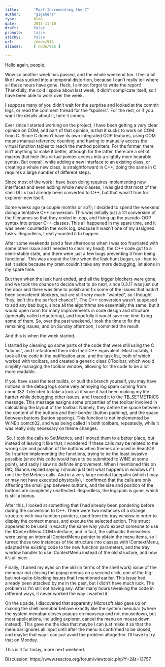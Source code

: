 ```yaml
---
title:       "Post-Incrementing the C"
author:      "gigaherz"
type:        blog
date:        2014-11-10
draft:       false
promote:     false
sticky:      false
url:         /node/916
aliases:     [ node/916 ]

---
```


<p>Hello again, people.</p>
<p>Wow so another week has passed, and the whole weekend too. I feel a bit like I was sucked into a temporal distortion, because I can’t really tell where all these hours have gone. Heck, I almost forgot to write the report! Thankfully, the cold I spoke about last week, it didn’t complicate itself, so I have been able to work over the week.</p>
<p>I suppose many of you didn’t wait for the surprise and looked at the commit logs, or read the comment thread for the “spoilers”. For the rest, or if you want the details about it, here it comes.</p>
<p>Ever since I started working on the project, I have been getting a very clear opinion on COM, and part of that opinion, is that it sucks to work on COM from C. Since C doesn’t have its own integrated OOP features, using COM means manual reference counting, and having to manually access the virtual function tables to reach the method pointers. For the former, there isn’t anything to make it better, although for the latter, there are a set of macros that hide this virtual pointer access into a slightly more bearable syntax. But overall, while adding a new interface to an existing class, or creating a whole new class, is straightforward in C++, doing the same in C requires a large number of different steps.</p>
<p>Since most of the work I have been doing requires implementing new interfaces and even adding whole new classes, I was glad that most of the shell DLLs had already been converted to C++, but that wasn’t true for explorer-new itself.</p>
<p>Some weeks ago (a couple months or so?), I decided to spend the weekend doing a tentative C++ conversion. This was initially just a 1:1 conversion of the filenames so that they ended in .cpp, and fixing up the pseudo-OOP syntax into proper C++ classes. This all happened in my spare time, and it was never counted in the work log, because it wasn’t one of my assigned tasks. Regardless, I really wanted it to happen.</p>
<p>After some weekends (and a few afternoons when I was too frustrated with some other issue and I needed to clear my head), the C++ code got to a semi-stable state, and there were just a few bugs preventing it from being functional. This was around the time when the leak hunt began, so I had to set it aside because my brain couldn’t take any more debugging, let alone in my spare time.</p>
<p>But then when the leak hunt ended, and all the bigger blockers were gone, and we took the chance to decide what to do next, since 0.3.17 was just out the door and there was time to polish and fix some of the issues that hadn’t been considered blockers, but are still very much “wanted”, so I thought “hey, isn’t this the perfect chance?”. The C++ conversion wasn’t supposed to add any bad bugs, since all the algorithms are essentially the same, but it would open room for many improvements in code design and structure (generally called refactoring), and hopefully it would save me time fixing some of them. So, over the past weekend, I took the time to fix the remaining issues, and on Sunday afternoon, I commited the result.</p>
<p>And this is when the week started.</p>
<p>I started by cleaning up some parts of the code that were still using the C “idioms”, and I refactored them into their C++ equivalent. Most notably, I took all the code in the notification area, and the task list, both of which worked with toolbars, and created a generic class CToolbar, which would simplify managing the toolbar window, allowing for the code to be a lot more readable.</p>
<p>If you have used the test builds, or built the branch yourself, you may have noticed in the debug logs some very annoying log spam coming from comctl32. I decided to take a look at it since it had been making my life harder while debugging other issues, and I traced it to the TB_SETMETRICS message. This message assigns some properties of the toolbar involved in calculating the layout of the toolbar. Namely, they define the space between the content of the buttons and their border (button padding), and the space between buttons (button spacing). This function is not implemented by WINE’s comctl32, and was being called in both toolbars, repeatedly, while it was really only necessary on theme changes.</p>
<p>&nbsp;So, I took the calls to SetMetrics, and I moved them to a better place, but instead of leaving it like that, I wondered if these calls may be related to the wrong size and position of the buttons when themes are used in ReactOS. So I started implementing the functions, trying to be the least invasive possible (since this code would have to be submitted to WINE at some point), and sadly I saw no definite improvement. When I mentioned this on IRC, Giannis replied saying I should just test what happens in windows if I omit the SetMetrics calls. And in a very large mental facepalm (which I may or may not have executed physically), I confirmed that the calls are only affecting the small gap between buttons, and the size and position of the buttons are completely unaffected. Regardless, the logspam is gone, which is still a bonus.</p>
<p>After this, I looked at something that I had already been pondering before during the conversion to C++. There were two instances of a strange structure with two function pointers, used from the tray window in order to display the context menus, and execute the selected action. This struct appeared to be used in exactly the same way you’d expect someone to use the IContextMenu COM interface, and in fact, the callbacks themselves were using an internal IContextMenu pointer to obtain the menu items, so I turned those two instances of the structure into classes with IContextMenu, adapted the existing code to the new function parameters, and the tray window handler to use IContextMenu instead of the old structure, and now it’s all nicer.</p>
<p>Finally, I turned my eyes on the old (in terms of the shell work) issue of the menubar not closing the popup menus on a second click, one of the big-but-not-quite-blocking issues that I mentioned earlier. This issue had already been attacked by me in the past, but I didn’t have much luck. The problem is I’m still not having any. After many hours tweaking the code in different ways, it never worked the way I wanted it.</p>
<p>On the upside, I discovered that apparently Microsoft also gave up on making the shell menubar behave exactly like the system menubar (where the system menubar closes popups on mouseup and not mousedown, but most applications, including explorer, cancel the menu on mouse down instead). This gave me the idea that maybe I can just make it so that the menubar ignores all input until after the menu is confirmed to be closed, and maybe that way I can just avoid the problem altogether. I’ll have to try that on Monday.</p>
<p>This is it for today, more next weekend.</p>
<p>Discussion: https://www.reactos.org/forum/viewtopic.php?f=2&amp;t=13757</p>

